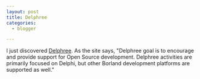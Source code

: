 ```yaml
---
layout: post
title: Delphree
categories:
  - blogger

---
```


I just discovered <a href="http://delphree.clexpert.com/">Delphree</a>.  As the site says, "Delphree goal is to encourage and provide support for Open Source development. Delphree activities are primarily focused on Delphi, but other Borland development platforms are supported as well."
